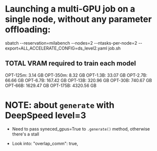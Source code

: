 
# Launching a multi-GPU job on a single node, without any parameter offloading: 

sbatch --reservation=milabench --nodes=2 --ntasks-per-node=2 --export=ALL,ACCELERATE_CONFIG=ds_level2.yaml job.sh

## TOTAL VRAM required to train each model

OPT-125m: 3.14 GB
OPT-350m: 8.32 GB
OPT-1.3B: 33.07 GB
OPT-2.7B: 66.66 GB
OPT-6.7B: 167.42 GB
OPT-13B: 320.96 GB
OPT-30B: 740.67 GB
OPT-66B: 1629.47 GB
OPT-175B: 4320.56 GB

# NOTE: about `generate` with DeepSpeed level=3
- Need to pass syneced_gpus=True to `.generate()` method, otherwise there's a stall
  

- Look into: "overlap_comm": true,